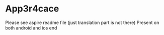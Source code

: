 # App3r4cace
Please see aspire readme file (just translation part is not there)
Present on both android and ios end
